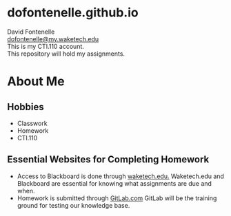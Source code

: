 # dofontenelle.github.io
David Fontenelle  
dofontenelle@my.waketech.edu  
This is my CTI.110 account.  
This repository will hold my assignments.

# About Me

## Hobbies  
* Classwork
* Homework
 * CTI.110

## Essential Websites for Completing Homework  
* Access to Blackboard is done through [waketech.edu.](www.waketech.edu) Waketech.edu and Blackboard are essential for knowing what assignments are due and when.
* Homework is submitted through [GitLab.com](about.gitlab.com) GitLab will be the training ground for testing our knowledge base.
